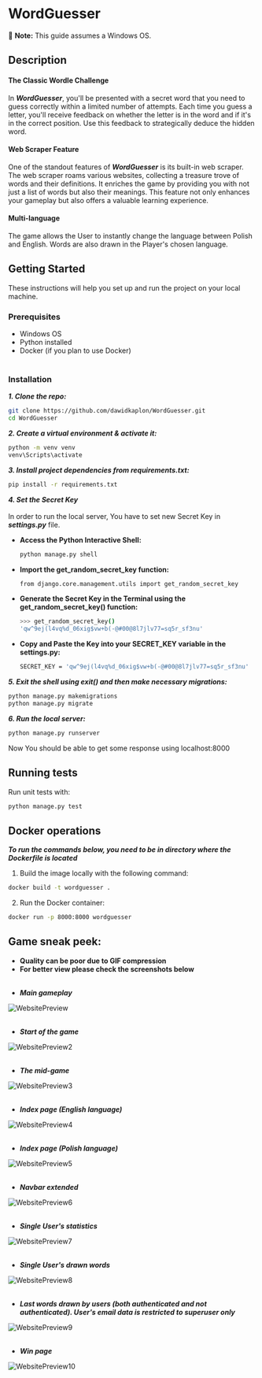 # WordGuesser

🚨 **Note:** This guide assumes a Windows OS.

## Description

#### The Classic Wordle Challenge 
In ***WordGuesser***, you'll be presented with a secret word that you need to guess correctly within a limited number of attempts. 
Each time you guess a letter, you'll receive feedback on whether the letter is in the word and if it's in the correct position. 
Use this feedback to strategically deduce the hidden word.

#### Web Scraper Feature
One of the standout features of ***WordGuesser*** is its built-in web scraper. The web scraper roams various websites, collecting a treasure trove of words and their definitions. 
It enriches the game by providing you with not just a list of words but also their meanings. This feature not only enhances your gameplay but also offers a valuable learning experience.

#### Multi-language
The game allows the User to instantly change the language between Polish and English. Words are also drawn in the Player's chosen language.

## Getting Started

These instructions will help you set up and run the project on your local machine.

### Prerequisites

- Windows OS
- Python installed
- Docker (if you plan to use Docker)<br><br>

### Installation

***1. Clone the repo:***

```sh
git clone https://github.com/dawidkaplon/WordGuesser.git
cd WordGuesser
```
***2. Create a virtual environment & activate it:***

```sh
python -m venv venv
venv\Scripts\activate
```
   
***3. Install project dependencies from requirements.txt:***
```sh
pip install -r requirements.txt
```

***4. Set the Secret Key***<br><br>
In order to run the local server, You have to set new Secret Key in ***settings.py*** file.

- **Access the Python Interactive Shell:**
   ```sh
   python manage.py shell
   ```
- **Import the get_random_secret_key function:**
   ```sh
   from django.core.management.utils import get_random_secret_key
   ```
- **Generate the Secret Key in the Terminal using the get_random_secret_key() function:**
   ```sh
   >>> get_random_secret_key()
   'qw^9ej(l4vq%d_06xig$vw+b(-@#00@8l7jlv77=sq5r_sf3nu'
   ```
- **Copy and Paste the Key into your SECRET_KEY variable in the settings.py:**
   ```sh
   SECRET_KEY = 'qw^9ej(l4vq%d_06xig$vw+b(-@#00@8l7jlv77=sq5r_sf3nu'
   ```

***5. Exit the shell using exit() and then make necessary migrations:***
```sh
python manage.py makemigrations
python manage.py migrate
```

***6. Run the local server:***
```sh
python manage.py runserver
```
Now You should be able to get some response using localhost:8000

## Running tests

Run unit tests with:
```sh
python manage.py test
```

## Docker operations

***To run the commands below, you need to be in directory where the Dockerfile is located***

1. Build the image locally with the following command:
```sh
docker build -t wordguesser .
```

2. Run the Docker container:
```sh
docker run -p 8000:8000 wordguesser
```

## Game sneak peek:
- **Quality can be poor due to GIF compression**
- **For better view please check the screenshots below**
  <p></p>
  <br>
- ***Main gameplay***
   <p></p>
![WebsitePreview](https://github.com/dawidkaplon/django-WordGuesser/blob/main/mysite/static/readme_preview/gameplay-gif.gif)
   <br><br>
- ***Start of the game***
  <p></p>
![WebsitePreview2](https://github.com/dawidkaplon/django-WordGuesser/blob/main/mysite/static/readme_preview/game-start.png)
   <br><br>
- ***The mid-game***
   <p></p>
![WebsitePreview3](https://github.com/dawidkaplon/django-WordGuesser/blob/main/mysite/static/readme_preview/mid-game.png)
   <br><br>
- ***Index page (English language)***
   <p></p>
![WebsitePreview4](https://github.com/dawidkaplon/django-WordGuesser/blob/main/mysite/static/readme_preview/index-en.png)
   <br><br>
- ***Index page (Polish language)***
   <p></p>
![WebsitePreview5](https://github.com/dawidkaplon/django-WordGuesser/blob/main/mysite/static/readme_preview/index-pl.png)
   <br>
   <br>
- ***Navbar extended***
   <p></p>
![WebsitePreview6](https://github.com/dawidkaplon/django-WordGuesser/blob/main/mysite/static/readme_preview/navbar.png)
   <br><br>
- ***Single User's statistics***
   <p></p>
![WebsitePreview7](https://github.com/dawidkaplon/django-WordGuesser/blob/main/mysite/static/readme_preview/user-stats.png)
   <br><br>
- ***Single User's drawn words***
   <p></p>
![WebsitePreview8](https://github.com/dawidkaplon/django-WordGuesser/blob/main/mysite/static/readme_preview/user-words-list.png)
   <br><br>
- ***Last words drawn by users (both authenticated and not authenticated). User's email data is restricted to superuser only***
  <p></p>
![WebsitePreview9](https://github.com/dawidkaplon/django-WordGuesser/blob/main/mysite/static/readme_preview/other-users-words.png)
   <br><br>
- ***Win page***
   <p></p>
![WebsitePreview10](https://github.com/dawidkaplon/django-WordGuesser/blob/main/mysite/static/readme_preview/win-page.png)



